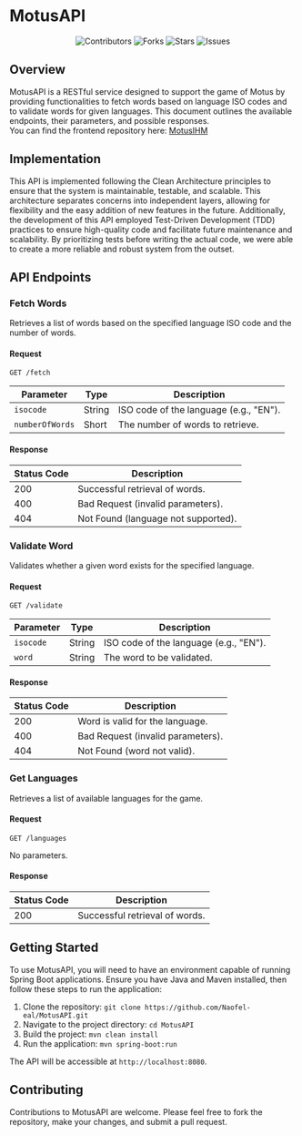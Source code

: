 # MotusAPI

<div align="center">
    <img src="https://img.shields.io/github/contributors/naofel-eal/MotusAPI.svg?style=for-the-badge" alt="Contributors">
    <img src="https://img.shields.io/github/forks/naofel-eal/MotusAPI.svg?style=for-the-badge" alt="Forks">
    <img src="https://img.shields.io/github/stars/naofel-eal/MotusAPI.svg?style=for-the-badge" alt="Stars">
    <img src="https://img.shields.io/github/issues/naofel-eal/MotusAPI.svg?style=for-the-badge" alt="Issues">
</div>

## Overview

MotusAPI is a RESTful service designed to support the game of Motus by providing functionalities to fetch words based on language ISO codes and to validate words for given languages. This document outlines the available endpoints, their parameters, and possible responses.  
You can find the frontend repository here: [MotusIHM](https://github.com/Naofel-eal/MotusIHM)

## Implementation

This API is implemented following the Clean Architecture principles to ensure that the system is maintainable, testable, and scalable. This architecture separates concerns into independent layers, allowing for flexibility and the easy addition of new features in the future. Additionally, the development of this API employed Test-Driven Development (TDD) practices to ensure high-quality code and facilitate future maintenance and scalability. By prioritizing tests before writing the actual code, we were able to create a more reliable and robust system from the outset.

## API Endpoints

### Fetch Words

Retrieves a list of words based on the specified language ISO code and the number of words.

#### Request

`GET /fetch`

| Parameter     | Type   | Description                              |
|---------------|--------|------------------------------------------|
| `isocode`     | String | ISO code of the language (e.g., "EN").   |
| `numberOfWords` | Short  | The number of words to retrieve.        |

#### Response

| Status Code | Description                            |
|-------------|----------------------------------------|
| 200         | Successful retrieval of words.         |
| 400         | Bad Request (invalid parameters).      |
| 404         | Not Found (language not supported).    |

### Validate Word

Validates whether a given word exists for the specified language.

#### Request

`GET /validate`

| Parameter | Type   | Description                              |
|-----------|--------|------------------------------------------|
| `isocode` | String | ISO code of the language (e.g., "EN").   |
| `word`    | String | The word to be validated.                |

#### Response

| Status Code | Description                      |
|-------------|----------------------------------|
| 200         | Word is valid for the language.  |
| 400         | Bad Request (invalid parameters).|
| 404         | Not Found (word not valid).      |

### Get Languages

Retrieves a list of available languages for the game.

#### Request

`GET /languages`

No parameters.  

#### Response

| Status Code | Description                            |
|-------------|----------------------------------------|
| 200         | Successful retrieval of words.         |

## Getting Started

To use MotusAPI, you will need to have an environment capable of running Spring Boot applications. Ensure you have Java and Maven installed, then follow these steps to run the application:

1. Clone the repository: `git clone https://github.com/Naofel-eal/MotusAPI.git`  
2. Navigate to the project directory: `cd MotusAPI`
3. Build the project: `mvn clean install`
4. Run the application: `mvn spring-boot:run`


The API will be accessible at `http://localhost:8080`.

## Contributing

Contributions to MotusAPI are welcome. Please feel free to fork the repository, make your changes, and submit a pull request.
